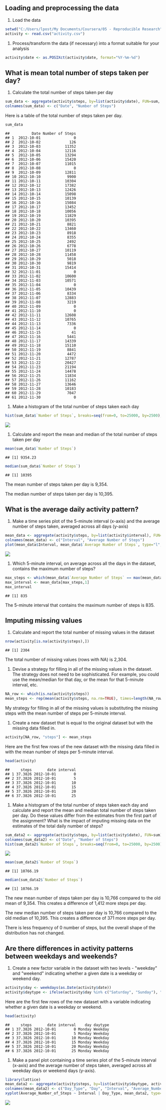 Loading and preprocessing the data
----------------------------------

1.  Load the data

``` r
setwd("C:/Users/lpost/My Documents/Coursera/05 - Reproducible Research")
activity <- read.csv("activity.csv")
```

1.  Process/transform the data (if necessary) into a format suitable for your analysis

``` r
activity$date <- as.POSIXct(activity$date, format="%Y-%m-%d")
```

What is mean total number of steps taken per day?
-------------------------------------------------

1.  Calculate the total number of steps taken per day

``` r
sum_data <- aggregate(activity$steps, by=list(activity$date), FUN=sum, na.rm=TRUE)
colnames(sum_data) <- c("Date", "Number of Steps")
```

Here is a table of the total number of steps taken per day.

``` r
sum_data
```

    ##          Date Number of Steps
    ## 1  2012-10-01               0
    ## 2  2012-10-02             126
    ## 3  2012-10-03           11352
    ## 4  2012-10-04           12116
    ## 5  2012-10-05           13294
    ## 6  2012-10-06           15420
    ## 7  2012-10-07           11015
    ## 8  2012-10-08               0
    ## 9  2012-10-09           12811
    ## 10 2012-10-10            9900
    ## 11 2012-10-11           10304
    ## 12 2012-10-12           17382
    ## 13 2012-10-13           12426
    ## 14 2012-10-14           15098
    ## 15 2012-10-15           10139
    ## 16 2012-10-16           15084
    ## 17 2012-10-17           13452
    ## 18 2012-10-18           10056
    ## 19 2012-10-19           11829
    ## 20 2012-10-20           10395
    ## 21 2012-10-21            8821
    ## 22 2012-10-22           13460
    ## 23 2012-10-23            8918
    ## 24 2012-10-24            8355
    ## 25 2012-10-25            2492
    ## 26 2012-10-26            6778
    ## 27 2012-10-27           10119
    ## 28 2012-10-28           11458
    ## 29 2012-10-29            5018
    ## 30 2012-10-30            9819
    ## 31 2012-10-31           15414
    ## 32 2012-11-01               0
    ## 33 2012-11-02           10600
    ## 34 2012-11-03           10571
    ## 35 2012-11-04               0
    ## 36 2012-11-05           10439
    ## 37 2012-11-06            8334
    ## 38 2012-11-07           12883
    ## 39 2012-11-08            3219
    ## 40 2012-11-09               0
    ## 41 2012-11-10               0
    ## 42 2012-11-11           12608
    ## 43 2012-11-12           10765
    ## 44 2012-11-13            7336
    ## 45 2012-11-14               0
    ## 46 2012-11-15              41
    ## 47 2012-11-16            5441
    ## 48 2012-11-17           14339
    ## 49 2012-11-18           15110
    ## 50 2012-11-19            8841
    ## 51 2012-11-20            4472
    ## 52 2012-11-21           12787
    ## 53 2012-11-22           20427
    ## 54 2012-11-23           21194
    ## 55 2012-11-24           14478
    ## 56 2012-11-25           11834
    ## 57 2012-11-26           11162
    ## 58 2012-11-27           13646
    ## 59 2012-11-28           10183
    ## 60 2012-11-29            7047
    ## 61 2012-11-30               0

1.  Make a histogram of the total number of steps taken each day

``` r
hist(sum_data$`Number of Steps`, breaks=seq(from=0, to=25000, by=2500), col="purple", xlab="Number of Steps", ylim = c(0,20), main = "Total Number of Steps Per Day")
```

![](PA1_template_files/figure-markdown_github/unnamed-chunk-5-1.png)

1.  Calculate and report the mean and median of the total number of steps taken per day

``` r
mean(sum_data$`Number of Steps`)
```

    ## [1] 9354.23

``` r
median(sum_data$`Number of Steps`)
```

    ## [1] 10395

The mean number of steps taken per day is 9,354.

The median number of steps taken per day is 10,395.

What is the average daily activity pattern?
-------------------------------------------

1.  Make a time series plot of the 5-minute interval (x-axis) and the average number of steps taken, averaged across all days (y-axis)

``` r
mean_data <- aggregate(activity$steps, by=list(activity$interval), FUN=mean, na.rm=TRUE)
colnames(mean_data) <- c("Interval", "Average Number of Steps")
plot(mean_data$Interval, mean_data$`Average Number of Steps`, type="l", col="purple", lwd=2, xlab="Interval", ylab="Average Number of Steps", main="Average Number of Steps Per Interval")
```

![](PA1_template_files/figure-markdown_github/unnamed-chunk-7-1.png)

1.  Which 5-minute interval, on average across all the days in the dataset, contains the maximum number of steps?

``` r
max_steps <- which(mean_data$`Average Number of Steps` == max(mean_data$`Average Number of Steps`))
max_interval <- mean_data[max_steps,1]
max_interval
```

    ## [1] 835

The 5-minute interval that contains the maximum number of steps is 835.

Imputing missing values
-----------------------

1.  Calculate and report the total number of missing values in the dataset

``` r
nrow(activity[is.na(activity$steps),])
```

    ## [1] 2304

The total number of missing values (rows with NA) is 2,304.

1.  Devise a strategy for filling in all of the missing values in the dataset. The strategy does not need to be sophisticated. For example, you could use the mean/median for that day, or the mean for that 5-minute interval, etc.

``` r
NA_row <- which(is.na(activity$steps))
mean_steps <- rep(mean(activity$steps, na.rm=TRUE), times=length(NA_row))
```

My strategy for filling in all of the missing values is substituting the missing steps with the mean number of steps per 5-minute interval.

1.  Create a new dataset that is equal to the original dataset but with the missing data filled in.

``` r
activity[NA_row, "steps"] <- mean_steps
```

Here are the first few rows of the new dataset with the missing data filled in with the mean number of steps per 5-minute interval.

``` r
head(activity)
```

    ##     steps       date interval
    ## 1 37.3826 2012-10-01        0
    ## 2 37.3826 2012-10-01        5
    ## 3 37.3826 2012-10-01       10
    ## 4 37.3826 2012-10-01       15
    ## 5 37.3826 2012-10-01       20
    ## 6 37.3826 2012-10-01       25

1.  Make a histogram of the total number of steps taken each day and calculate and report the mean and median total number of steps taken per day. Do these values differ from the estimates from the first part of the assignment? What is the impact of imputing missing data on the estimates of the total daily number of steps?

``` r
sum_data2 <- aggregate(activity$steps, by=list(activity$date), FUN=sum)
colnames(sum_data2) <- c("Date", "Number of Steps")
hist(sum_data2$`Number of Steps`, breaks=seq(from=0, to=25000, by=2500), col="purple", xlab="Number of Steps", ylim = c(0,30), main = "Total Number of Steps Per Day with NA Replaced by Mean")
```

![](PA1_template_files/figure-markdown_github/unnamed-chunk-13-1.png)

``` r
mean(sum_data2$`Number of Steps`)
```

    ## [1] 10766.19

``` r
median(sum_data2$`Number of Steps`)
```

    ## [1] 10766.19

The new mean number of steps taken per day is 10,766 compared to the old mean of 9,354. This creates a difference of 1,412 more steps per day.

The new median number of steps taken per day is 10,766 compared to the old median of 10,395. This creates a difference of 371 more steps per day.

There is less frequency of 0 number of steps, but the overall shape of the distribution has not changed.

Are there differences in activity patterns between weekdays and weekends?
-------------------------------------------------------------------------

1.  Create a new factor variable in the dataset with two levels - "weekday" and "weekend" indicating whether a given date is a weekday or weekend day.

``` r
activity$day <- weekdays(as.Date(activity$date))
activity$daytype <- ifelse(activity$day %in% c("Saturday", "Sunday"), "Weekend", "Weekday")
```

Here are the first few rows of the new dataset with a variable indicating whether a given date is a weekday or weekend.

``` r
head(activity)
```

    ##     steps       date interval    day daytype
    ## 1 37.3826 2012-10-01        0 Monday Weekday
    ## 2 37.3826 2012-10-01        5 Monday Weekday
    ## 3 37.3826 2012-10-01       10 Monday Weekday
    ## 4 37.3826 2012-10-01       15 Monday Weekday
    ## 5 37.3826 2012-10-01       20 Monday Weekday
    ## 6 37.3826 2012-10-01       25 Monday Weekday

1.  Make a panel plot containing a time series plot of the 5-minute interval (x-axis) and the average number of steps taken, averaged across all weekday days or weekend days (y-axis).

``` r
library(lattice)
mean_data2 <- aggregate(activity$steps, by=list(activity$daytype, activity$day, activity$interval), mean)
colnames(mean_data2) <- c("Day_Type", "Day", "Interval", "Average_Number_of_Steps")
xyplot(Average_Number_of_Steps ~ Interval | Day_Type, mean_data2, type="l", lwd=1, xlab="Interval", ylab="Average Number of Steps", main="Average Number of Steps Per Interval by Day Type", layout=c(1,2))
```

![](PA1_template_files/figure-markdown_github/unnamed-chunk-16-1.png)
